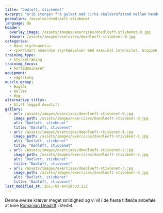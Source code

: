 ```yaml
---
title: "Dødløft, stivbenet"
excerpt: "Grib stangen fra gulvet med cirka skulderafstand mellem hænderne. Stå med benene i skulderbredde. Med så strakte ben som muligt, hæver du stangen, mens du sørger for at ryggen er ret. Sæt vægten på jorden langsomt og stadig med så strakte ben som muligt."
permalink: /oevelse/doedloeft-stivbenet
language: da
header:
  overlay_image: /assets/images/exercises/doedloeft-stivbenet-0.jpg
  teaser: /assets/images/exercises/doedloeft-stivbenet-0.jpg
categories:
  - Hård styrkeøvelse
  - <p>Primært anaerobe styrkeøvelser med maksimal intensitet. Gruppen er hovedsageligt multiledsøvelser, hvor flere muskler udfordres samtidig.</p>
training_type: 
  - Styrketræning
training_focus: 
  - hoftedomineret
equipment:
  - vægtstang
muscle_group:
  - Baglår
  - Baller
  - Ryg
alternative_titles:
  - Stiff legged deadlift
gallery:
  - url: /assets/images/exercises/doedloeft-stivbenet-0.jpg
    image_path: /assets/images/exercises/doedloeft-stivbenet-0.jpg
    alt: "Dødløft, stivbenet"
    title: "Dødløft, stivbenet"
  - url: /assets/images/exercises/doedloeft-stivbenet-1.jpg
    image_path: /assets/images/exercises/doedloeft-stivbenet-1.jpg
    alt: "Dødløft, stivbenet"
    title: "Dødløft, stivbenet"
  - url: /assets/images/exercises/doedloeft-stivbenet-2.jpg
    image_path: /assets/images/exercises/doedloeft-stivbenet-2.jpg
    alt: "Dødløft, stivbenet"
    title: "Dødløft, stivbenet"
  - url: /assets/images/exercises/doedloeft-stivbenet-3.jpg
    image_path: /assets/images/exercises/doedloeft-stivbenet-3.jpg
    alt: "Dødløft, stivbenet"
    title: "Dødløft, stivbenet"
last_modified_at: 2015-03-04T20:03:23Z
---
```


Denne øvelse kræver meget smidighed og vi vil i de fleste tilfælde anbefale at køre [Romanian Deadlift](/node/43) i stedet.
